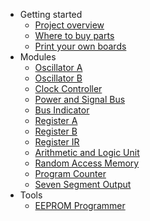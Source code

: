 
* Getting started
  * [Project overview](/guide/introduction.md)
  * [Where to buy parts](/guide/where-to-buy-parts.md)
  * [Print your own boards](/guide/print-your-own-boards.md)
* Modules
  * [Oscillator A](/guide/oscillator-a.md)
  * [Oscillator B](/guide/oscillator-b.md)
  * [Clock Controller](/guide/clock.md)
  * [Power and Signal Bus](/guide/signal-bus.md)
  * [Bus Indicator](/guide/bus-indicator.md)
  * [Register A](/guide/register-a.md)
  * [Register B](/guide/register-b.md)
  * [Register IR](/guide/register-ir.md)
  * [Arithmetic and Logic Unit](/guide/arithmetic-and-logic-unit.md)
  * [Random Access Memory](/guide/random-access-memory.md)
  * [Program Counter](/guide/program-counter.md)
  * [Seven Segment Output](/guide/seven-segment-output.md)
* Tools
  * [EEPROM Programmer](/eeprom-programmer.md)
